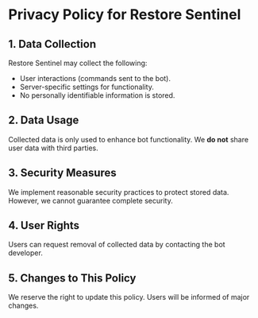 # Privacy Policy for Restore Sentinel

## 1. Data Collection
Restore Sentinel may collect the following:
- User interactions (commands sent to the bot).
- Server-specific settings for functionality.
- No personally identifiable information is stored.

## 2. Data Usage
Collected data is only used to enhance bot functionality. We **do not** share user data with third parties.

## 3. Security Measures
We implement reasonable security practices to protect stored data. However, we cannot guarantee complete security.

## 4. User Rights
Users can request removal of collected data by contacting the bot developer.

## 5. Changes to This Policy
We reserve the right to update this policy. Users will be informed of major changes.
